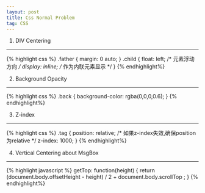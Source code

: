 ```yaml
---
layout: post
title: Css Normal Problem
tag: CSS
---
```


1. DIV Centering
---------------
{% highlight css %}
.father {
    margin: 0 auto;
}
.child {
    float: left;      /* 元素浮动方向     */
    display: inline;  /* 作为内联元素显示 */
}
{% endhighlight%}    

2. Background Opacity
---------------
{% highlight css %}
.back {
	background-color: rgba(0,0,0,0.6);
}
{% endhighlight%}    

3. Z-index
---------------
{% highlight css %}
.tag {
	position: relative;  /* 如果z-index失效,确保position为relative */
	z-index: 1000;
}
{% endhighlight%}    

4. Vertical Centering about MsgBox
---------------
{% highlight javascript %}
getTop: function(height) {
    return (document.body.offsetHeight - height) / 2 + document.body.scrollTop ;
}
{% endhighlight%}
